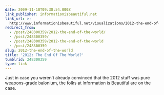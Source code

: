 ```yaml
---
date: 2009-11-18T09:38:54.000Z
link_publisher: informationisbeautiful.net
link_url: >-
  http://www.informationisbeautiful.net/visualizations/2012-the-end-of-the-world/
redirect_from:
  - /post/248300359/2012-the-end-of-the-world/
  - /post/248300359/
  - /post/248300359/2012-the-end-of-the-world
  - /post/248300359
slug: 2012-the-end-of-the-world
title: '2012: The End Of The World?'
tumblrid: 248300359
type: link
---
```

<p>Just in case you weren&rsquo;t already convinced that the 2012 stuff was pure weapons-grade balonium, the folks at Information is Beautiful are on the case.</p>
